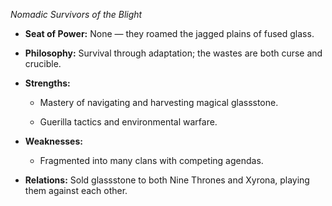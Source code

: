 _Nomadic Survivors of the Blight_

- **Seat of Power:** None — they roamed the jagged plains of fused glass.
    
- **Philosophy:** Survival through adaptation; the wastes are both curse and crucible.
    
- **Strengths:**
    
    - Mastery of navigating and harvesting magical glassstone.
        
    - Guerilla tactics and environmental warfare.
        
- **Weaknesses:**
    
    - Fragmented into many clans with competing agendas.
        
- **Relations:** Sold glassstone to both Nine Thrones and Xyrona, playing them against each other.